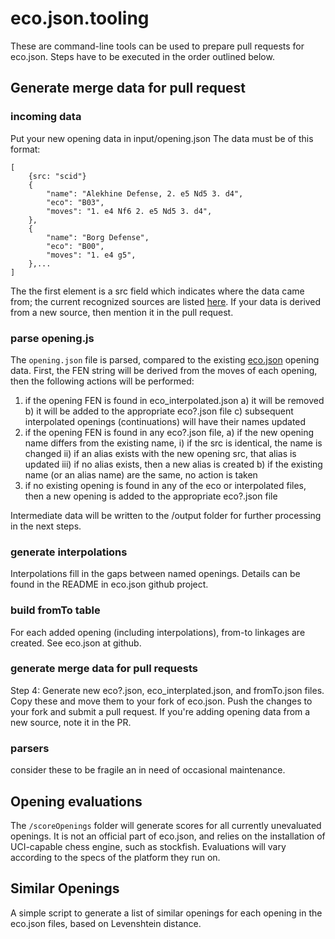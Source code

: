 # eco.json.tooling

These are command-line tools can be used to prepare pull requests for eco.json. Steps have to be executed in the order outlined below.

## Generate merge data for pull request
### incoming data
Put your new opening data in input/opening.json
The data must be of this format:
```
[
    {src: "scid"}
    {
        "name": "Alekhine Defense, 2. e5 Nd5 3. d4",
        "eco": "B03",
        "moves": "1. e4 Nf6 2. e5 Nd5 3. d4",
    }, 
    {        
        "name": "Borg Defense",
        "eco": "B00",
        "moves": "1. e4 g5",
    },...
]
```

The the first element is a src field which indicates where the data came from; the current recognized sources are listed [here](https://github.com/hayatbiralem/eco.json/tree/master?tab=readme-ov-file#encyclopedia-of-chess-openings-eco-data). If your data is derived from a new source, then mention it in the pull request.

### parse opening.js
The `opening.json` file is parsed, compared to the existing [eco.json](https://github.com/hayatbiralem/eco.json) opening data. First, the FEN string will be derived from the moves of each opening, then the following actions will be performed:
1) if the opening FEN is found in eco_interpolated.json
    a) it will be removed
    b) it will be added to the appropriate eco?.json file
    c) subsequent interpolated openings (continuations) will have their names updated
2) if the opening FEN is found in any eco?.json file,
    a) if the new opening name differs from the existing name, 
        i) if the src is identical, the name is changed
        ii) if an alias exists with the new opening src, that alias is updated
        iii) if no alias exists, then a new alias is created
    b) if the existing name (or an alias name) are the same, no action is taken
3) if no existing opening is found in any of the eco or interpolated files, then a new opening is added to the appropriate eco?.json file

Intermediate data will be written to the /output folder for further processing in the next steps.

### generate interpolations
Interpolations fill in the gaps between named openings. Details can be found in the README in eco.json github project.

### build fromTo table
For each added opening (including interpolations), from-to linkages are created. See eco.json at github.

### generate merge data for pull requests
Step 4: Generate new eco?.json, eco_interplated.json, and fromTo.json files. Copy these and move them to your fork of eco.json. Push the changes to your fork and submit a pull request. If you're adding opening data from a new source, note it in the PR.

### parsers
consider these to be fragile an in need of occasional maintenance.

## Opening evaluations
The `/scoreOpenings` folder will generate scores for all currently unevaluated openings. It is not an official part of eco.json, and relies on the installation of UCI-capable chess engine, such as stockfish. Evaluations will vary according to the specs of the platform they run on. 

## Similar Openings
A simple script to generate a list of similar openings for each opening in the eco.json files, based on Levenshtein distance.





